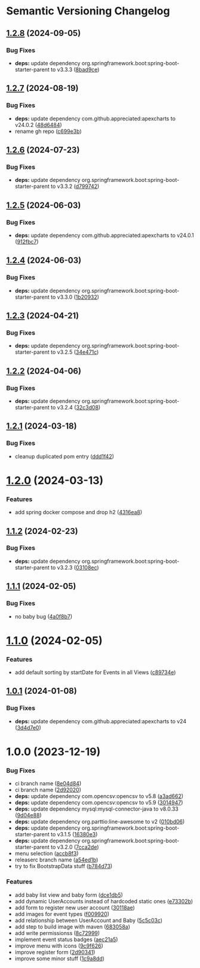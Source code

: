 # Semantic Versioning Changelog

## [1.2.8](https://github.com/zisuu/baby-tracker-vaadin/compare/v1.2.7...v1.2.8) (2024-09-05)


### Bug Fixes

* **deps:** update dependency org.springframework.boot:spring-boot-starter-parent to v3.3.3 ([8bad9ce](https://github.com/zisuu/baby-tracker-vaadin/commit/8bad9ce1976a1bf1ef186b85985b9cfbedea1b73))

## [1.2.7](https://github.com/zisuu/baby-tracker-vaadin/compare/v1.2.6...v1.2.7) (2024-08-19)


### Bug Fixes

* **deps:** update dependency com.github.appreciated:apexcharts to v24.0.2 ([48d6484](https://github.com/zisuu/baby-tracker-vaadin/commit/48d6484040c1c1328c40d76bce9c2a011db95e01))
* rename gh repo ([c699e3b](https://github.com/zisuu/baby-tracker-vaadin/commit/c699e3b14bfe43a0fa48e0e533910b4d4287e497))

## [1.2.6](https://github.com/zisuu/baby-tracker-v2/compare/v1.2.5...v1.2.6) (2024-07-23)


### Bug Fixes

* **deps:** update dependency org.springframework.boot:spring-boot-starter-parent to v3.3.2 ([d799742](https://github.com/zisuu/baby-tracker-v2/commit/d7997426fb0d84b47e4c9ca8acb26977843a1205))

## [1.2.5](https://github.com/zisuu/baby-tracker-v2/compare/v1.2.4...v1.2.5) (2024-06-03)


### Bug Fixes

* **deps:** update dependency com.github.appreciated:apexcharts to v24.0.1 ([912fbc7](https://github.com/zisuu/baby-tracker-v2/commit/912fbc748081d187085783739b6ff6c2e6d0d1ed))

## [1.2.4](https://github.com/zisuu/baby-tracker-v2/compare/v1.2.3...v1.2.4) (2024-06-03)


### Bug Fixes

* **deps:** update dependency org.springframework.boot:spring-boot-starter-parent to v3.3.0 ([1b20932](https://github.com/zisuu/baby-tracker-v2/commit/1b20932b1ac01cf23501b29c762b3f16ced8253d))

## [1.2.3](https://github.com/zisuu/baby-tracker-v2/compare/v1.2.2...v1.2.3) (2024-04-21)


### Bug Fixes

* **deps:** update dependency org.springframework.boot:spring-boot-starter-parent to v3.2.5 ([34e471c](https://github.com/zisuu/baby-tracker-v2/commit/34e471cafbf5594dfea8a527c1bbd4e92a4ed08c))

## [1.2.2](https://github.com/zisuu/baby-tracker-v2/compare/v1.2.1...v1.2.2) (2024-04-06)


### Bug Fixes

* **deps:** update dependency org.springframework.boot:spring-boot-starter-parent to v3.2.4 ([32c3d08](https://github.com/zisuu/baby-tracker-v2/commit/32c3d08a3b3a4630ff5298dfb19195fcc11f545c))

## [1.2.1](https://github.com/zisuu/baby-tracker-v2/compare/v1.2.0...v1.2.1) (2024-03-18)


### Bug Fixes

* cleanup duplicated pom entry ([ddd1f42](https://github.com/zisuu/baby-tracker-v2/commit/ddd1f429e5c8967d62b4713f0486b2ceee59c0b7))

# [1.2.0](https://github.com/zisuu/baby-tracker-v2/compare/v1.1.2...v1.2.0) (2024-03-13)


### Features

* add spring docker compose and drop h2 ([4316ea8](https://github.com/zisuu/baby-tracker-v2/commit/4316ea85e768e24e56c25e53583e04ce24788e4d))

## [1.1.2](https://github.com/zisuu/baby-tracker-v2/compare/v1.1.1...v1.1.2) (2024-02-23)


### Bug Fixes

* **deps:** update dependency org.springframework.boot:spring-boot-starter-parent to v3.2.3 ([03108ec](https://github.com/zisuu/baby-tracker-v2/commit/03108ec19caef5af601278ed30b336e9905342f6))

## [1.1.1](https://github.com/zisuu/baby-tracker-v2/compare/v1.1.0...v1.1.1) (2024-02-05)


### Bug Fixes

* no baby bug ([4a0f8b7](https://github.com/zisuu/baby-tracker-v2/commit/4a0f8b7dac84c537fbd9489959140346e3879a9b))

# [1.1.0](https://github.com/zisuu/baby-tracker-v2/compare/v1.0.1...v1.1.0) (2024-02-05)


### Features

* add default sorting by startDate for Events in all Views ([c89734e](https://github.com/zisuu/baby-tracker-v2/commit/c89734e80768be775645a2b5cb74205b766da728))

## [1.0.1](https://github.com/zisuu/baby-tracker-v2/compare/v1.0.0...v1.0.1) (2024-01-08)


### Bug Fixes

* **deps:** update dependency com.github.appreciated:apexcharts to v24 ([3d4d7e0](https://github.com/zisuu/baby-tracker-v2/commit/3d4d7e009c79b71d7ff02a7a017896d5078e256c))

# 1.0.0 (2023-12-19)


### Bug Fixes

* ci branch name ([8e04d84](https://github.com/zisuu/baby-tracker-v2/commit/8e04d8477d27a5e5498bca7f5eab792578ce78f0))
* ci branch name ([2d92020](https://github.com/zisuu/baby-tracker-v2/commit/2d92020c2fcaf3b0061c8e1087a161a205921bed))
* **deps:** update dependency com.opencsv:opencsv to v5.8 ([a3ad662](https://github.com/zisuu/baby-tracker-v2/commit/a3ad6622e0d7ebb7dd250d290da25322d92a339e))
* **deps:** update dependency com.opencsv:opencsv to v5.9 ([3014947](https://github.com/zisuu/baby-tracker-v2/commit/301494758ef833329091341edfb3b15f30464c0f))
* **deps:** update dependency mysql:mysql-connector-java to v8.0.33 ([9d04e88](https://github.com/zisuu/baby-tracker-v2/commit/9d04e885f6ac96f20cc0c67f528233bd8f36325c))
* **deps:** update dependency org.parttio:line-awesome to v2 ([010bd06](https://github.com/zisuu/baby-tracker-v2/commit/010bd06d252e13b44a51ea2b066ae7ead4ab1f8e))
* **deps:** update dependency org.springframework.boot:spring-boot-starter-parent to v3.1.5 ([16380e3](https://github.com/zisuu/baby-tracker-v2/commit/16380e31eaa893f7ffd03d96c150713c20ce4161))
* **deps:** update dependency org.springframework.boot:spring-boot-starter-parent to v3.2.0 ([7cca2de](https://github.com/zisuu/baby-tracker-v2/commit/7cca2debcb07b18fd1a5d6e98bae8a517f020a1b))
* menu selection ([accb8f3](https://github.com/zisuu/baby-tracker-v2/commit/accb8f320f8e31e5f0eb99df8482a547226d6913))
* releaserc branch name ([a54ed1b](https://github.com/zisuu/baby-tracker-v2/commit/a54ed1b4bee6992fb71ad2b2a5fc291b1f81c569))
* try to fix BootstrapData stuff ([b784d73](https://github.com/zisuu/baby-tracker-v2/commit/b784d733a6d10cfa3c75935d1005977be542d629))


### Features

* add baby list view and baby form ([dce1db5](https://github.com/zisuu/baby-tracker-v2/commit/dce1db57c19bdc97e715fec04a079e237ef92c24))
* add dynamic UserAccounts instead of hardcoded static ones ([e73302b](https://github.com/zisuu/baby-tracker-v2/commit/e73302bb977f81e5d5179151983b9afba2dbb17b))
* add form to register new user account ([30118ae](https://github.com/zisuu/baby-tracker-v2/commit/30118ae67c8cac8e9cfd8583385a9779e7b3a87e))
* add images for event types ([f009920](https://github.com/zisuu/baby-tracker-v2/commit/f009920bcbb062807dc2c0e40d67c33340ddf1fd))
* add relationship between UserAccount and Baby ([5c5c03c](https://github.com/zisuu/baby-tracker-v2/commit/5c5c03c2f6e486d0e76a07b65e8691cf53a0762c))
* add step to build image with maven ([683058a](https://github.com/zisuu/baby-tracker-v2/commit/683058aa818c286bd3f0c6ac1a4ff65c053ab7c0))
* add write permissionss ([8c72999](https://github.com/zisuu/baby-tracker-v2/commit/8c72999e8fc361800de495b2dd5e53b5035d8938))
* implement event status badges ([aec21a5](https://github.com/zisuu/baby-tracker-v2/commit/aec21a57768618103cc1fc6339db9673225e1da8))
* improve menu with icons ([9c9f626](https://github.com/zisuu/baby-tracker-v2/commit/9c9f6265968143e427e5674abe99905ad7986e61))
* improve register form ([2d90341](https://github.com/zisuu/baby-tracker-v2/commit/2d90341a97cec10677d3a18ec66b17664b080c40))
* improve some minor stuff ([1c9a8dd](https://github.com/zisuu/baby-tracker-v2/commit/1c9a8dd8e0c4289b130068671f8f8e95f9413ed7))
